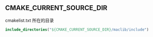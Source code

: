 

## CMAKE_CURRENT_SOURCE_DIR



cmakelist.txt 所在的目录



```cmake
include_directories("${CMAKE_CURRENT_SOURCE_DIR}/maclib/include")
```



